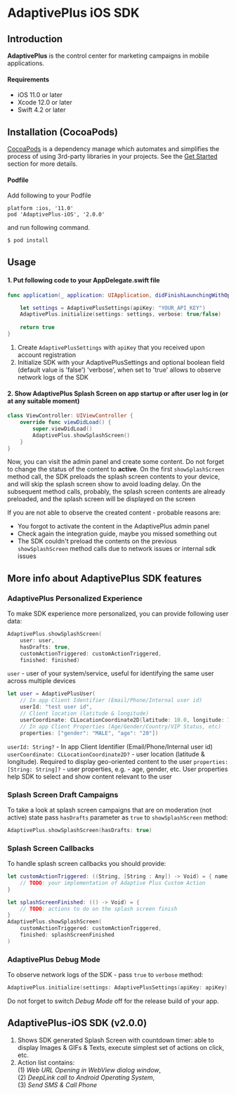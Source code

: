 # AdaptivePlus iOS SDK

## Introduction
**AdaptivePlus** is the control center for marketing campaigns in mobile applications.

#### Requirements
- iOS 11.0 or later
- Xcode 12.0 or later
- Swift 4.2 or later


## Installation (CocoaPods)
[CocoaPods](http://cocoapods.org/) is a dependency manage which automates and simplifies the process of using 3rd-party libraries in your projects. See the [Get Started](http://cocoapods.org/#get_started) section for more details.

#### Podfile
Add following to your Podfile
```
platform :ios, '11.0'
pod 'AdaptivePlus-iOS', '2.0.0'
```
and run following command.

```bash
$ pod install
```

## Usage

#### 1. Put following code to your AppDelegate.swift file
```swift
func application(_ application: UIApplication, didFinishLaunchingWithOptions launchOptions: [UIApplication.LaunchOptionsKey: Any]?) -> Bool {

    let settings = AdaptivePlusSettings(apiKey: "YOUR_API_KEY")
    AdaptivePlus.initialize(settings: settings, verbose: true/false)
    
    return true
}
```
1. Create ```AdaptivePlusSettings``` with ```apiKey``` that you received upon account registration
2. Initialize SDK with your AdaptivePlusSettings and optional boolean field (default value is 'false') 'verbose', when set to 'true' allows to observe network logs of the SDK

#### 2. Show AdaptivePlus Splash Screen on app startup or after user log in (or at any suitable moment)
```swift
class ViewController: UIViewController {
    override func viewDidLoad() {
        super.viewDidLoad()
        AdaptivePlus.showSplashScreen()
    }
}
```

Now, you can visit the admin panel and create some content. Do not forget to change the status of the content to **active**. 
On the first `showSplashScreen` method call, the SDK preloads the splash screen contents to your device, and will skip the splash screen show to avoid loading delay. On the subsequent method calls, probably, the splash screen contents are already preloaded, and the splash screen will be displayed on the screen

If you are not able to observe the created content - probable reasons are:
- You forgot to activate the content in the AdaptivePlus admin panel
- Check again the integration guide, maybe you missed something out
- The SDK couldn't preload the contents on the previous `showSplashScreen` method calls due to network issues or internal sdk issues

## More info about AdaptivePlus SDK features
### AdaptivePlus Personalized Experience
To make SDK experience more personalized, you can provide following user data:
```swift
AdaptivePlus.showSplashScreen(
    user: user,
    hasDrafts: true,
    customActionTriggered: customActionTriggered,
    finished: finished)
```
`user` - user of your system/service, useful for identifying the same user across multiple devices
```swift
let user = AdaptivePlusUser(
    // In app Client Identifier (Email/Phone/Internal user id)
    userId: "test user id",
    // Client location (latitude & longitude)
    userCoordinate: CLLocationCoordinate2D(latitude: 10.0, longitude: 123.0),
    // In app Client Properties (Age/Gender/Country/VIP Status, etc)
    properties: ["gender": "MALE", "age": "20"])
```
`userId: String?` - In app Client Identifier (Email/Phone/Internal user id)
`userCoordinate: CLLocationCoordinate2D?` - user location (latitude & longitude). Required to display geo-oriented content to the user
`properties: [String: String]?` - user properties, e.g. - age, gender, etc. User properties help SDK to select and show content relevant to the user

### Splash Screen Draft Campaigns
To take a look at splash screen campaigns that are on moderation (not active) state pass `hasDrafts` parameter as `true` to `showSplashScreen` method:
```swift
AdaptivePlus.showSplashScreen(hasDrafts: true)
```

### Splash Screen Callbacks
To handle splash screen callbacks you should provide:
```swift
let customActionTriggered: ((String, [String : Any]) -> Void) = { name, parameters in
    // TODO: your implementation of Adaptive Plus Custom Action
}

let splashScreenFinished: (() -> Void) = {
    // TODO: actions to do on the splash screen finish
}
AdaptivePlus.showSplashScreen(
    customActionTriggered: customActionTriggered,
    finished: splashScreenFinished
)
```
### AdaptivePlus Debug Mode
To observe network logs of the SDK - pass `true` to `verbose` method:
```swift
AdaptivePlus.initialize(settings: AdaptivePlusSettings(apiKey: apiKey), verbose: true)
```
Do not forget to switch *Debug Mode* off for the release build of your app.

## AdaptivePlus-iOS SDK (v2.0.0)
1) Shows SDK generated Splash Screen with countdown timer: able to display Images & GIFs & Texts, execute simplest set of actions on click, etc.
2) Action list contains:\
(1) *Web URL Opening in WebView dialog window*,\
(2) *DeepLink call to Android Operating System*,\
(3) *Send SMS & Call Phone*
